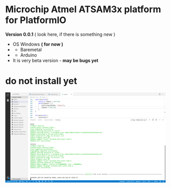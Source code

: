 # Microchip Atmel ATSAM3x platform for PlatformIO

 **Version 0.0.1** ( look here, if there is something new )
* OS Windows **( for now )** 
* * Baremetal
* * Arduino
* It is very beta version - **may be bugs yet** 


# do not install yet

![sam](https://raw.githubusercontent.com/Wiz-IO/LIB/master/images/sam.png)
